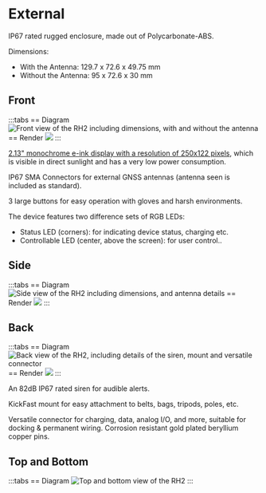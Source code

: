 # External

IP67 rated rugged enclosure, made out of Polycarbonate-ABS.

Dimensions:
 - With the Antenna: 129.7 x 72.6 x 49.75 mm
 - Without the Antenna: 95 x 72.6 x 30 mm

## Front

:::tabs
== Diagram
![Front view of the RH2 including dimensions, with and without the antenna](https://upload.r2.lb.chasm.cloud/2025/10/imgur/bzeb1TX.png)
== Render
![](https://upload.r2.lb.chasm.cloud/2025/raw-renders/2025-07-01/RH2_w-front+angle.png)
:::

[2.13" monochrome e-ink display with a resolution of 250x122 pixels](screen), which is visible in direct sunlight and has a very low power consumption.

IP67 SMA Connectors for external GNSS antennas (antenna seen is included as standard).

3 large buttons for easy operation with gloves and harsh environments.

The device features two difference sets of RGB LEDs:
 - Status LED (corners): for indicating device status, charging etc.
 - Controllable LED (center, above the screen): for user control..

## Side

:::tabs
== Diagram
![Side view of the RH2 including dimensions, and antenna details](https://upload.r2.lb.chasm.cloud/2025/10/imgur/YHljkZW.png)
== Render
![](https://upload.r2.lb.chasm.cloud/2025/raw-renders/2025-07-01/RH2_w-side.png)
:::

## Back

:::tabs
== Diagram
![Back view of the RH2, including details of the siren, mount and versatile connector](https://upload.r2.lb.chasm.cloud/2025/10/imgur/0bJYs3Y.png)
== Render
![](https://upload.r2.lb.chasm.cloud/2025/raw-renders/2025-07-01/RH2_w-back.png)
:::

An 82dB IP67 rated siren for audible alerts.

KickFast mount for easy attachment to belts, bags, tripods, poles, etc.

Versatile connector for charging, data, analog I/O, and more, suitable for docking & permanent wiring. Corrosion resistant gold plated beryllium copper pins.

## Top and Bottom

:::tabs
== Diagram
![Top and bottom view of the RH2](https://upload.r2.lb.chasm.cloud/2025/10/imgur/acrCaFV.png)
:::
